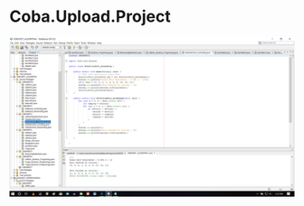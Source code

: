 # Coba.Upload.Project
![alt text](https://github.com/DimasAfifRehardendi/Coba.Upload.Project/blob/master/Screenshot%20(88).png)
